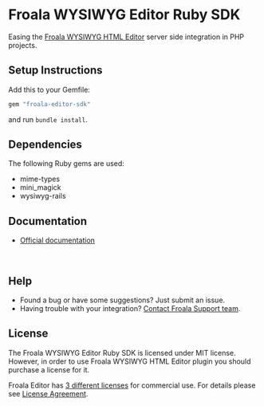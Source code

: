 # Froala WYSIWYG Editor Ruby SDK

Easing the [Froala WYSIWYG HTML Editor](https://github.com/froala/wysiwyg-editor) server side integration in PHP projects.



## Setup Instructions

Add this to your Gemfile:

```ruby
gem "froala-editor-sdk"
```

and run `bundle install`.



## Dependencies

The following Ruby gems are used:

- mime-types
- mini_magick
- wysiwyg-rails



## Documentation

- [Official documentation](https://www.froala.com/wysiwyg-editor/docs/sdks/ruby)

  ​

## Help

- Found a bug or have some suggestions? Just submit an issue.
- Having trouble with your integration? [Contact Froala Support team](http://froala.dev/wysiwyg-editor/contact).



## License

The Froala WYSIWYG Editor Ruby SDK is licensed under MIT license. However, in order to use Froala WYSIWYG HTML Editor plugin you should purchase a license for it.

Froala Editor has [3 different licenses](http://froala.com/wysiwyg-editor/pricing) for commercial use. For details please see [License Agreement](http://froala.com/wysiwyg-editor/terms).